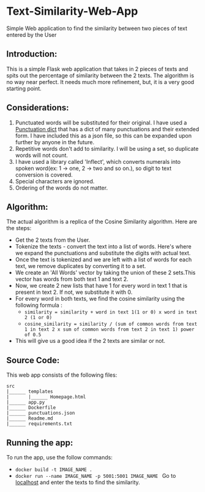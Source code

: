 # Text-Similarity-Web-App
Simple Web application to find the similarity between two pieces of text entered by the User

## Introduction:
This is a simple Flask web application that takes in 2 pieces of texts and spits out the percentage of similarity between the 2 texts.
The algorithm is no way near perfect. It needs much more refinement, but, it is a very good starting point.

## Considerations:
1. Punctuated words will be substituted for their original. I have used a [Punctuation dict](https://gist.github.com/nealrs/96342d8231b75cf4bb82) that has a dict of many punctuations and their extended form. I have included this as a json file, so this can be expanded upon further by anyone in the future.
2. Repetitive words don't add to similarity. I will be using a set, so duplicate words will not count.
3. I have used a library called 'Inflect', which converts numerals into spoken word(ex: 1 -> one, 2 -> two and so on.), so digit to text conversion is covered.
4. Special characters are ignored.
5. Ordering of the words do not matter.

## Algorithm:
The actual algorithm is a replica of the Cosine Similarity algorithm. Here are the steps:
- Get the 2 texts from the User.
- Tokenize the texts - convert the text into a list of words. Here's where we expand the punctuations and substitute the digits with actual text.
- Once the text is tokenized and we are left with a list of words for each text, we remove duplicates by converting it to a set.
- We create an 'All Words' vector by taking the union of these 2 sets.This vector has words from both text 1 and text 2.
- Now, we create 2 new lists that have 1 for every word in text 1 that is present in text 2. If not, we substitute it with 0.
- For every word in both texts, we find the cosine similarity using the following formula :
  - `similarity = similarity + word in text 1(1 or 0) x word in text 2 (1 or 0)`
  - `cosine_similarity = similarity / (sum of common words from text 1 in text 2 x sum of common words from text 2 in text 1) power of 0.5`
- This will give us a good idea if the 2 texts are similar or not.

## Source Code:
This web app consists of the following files:
```
src
|______ templates
|       |______ Homepage.html
|______ app.py
|______ Dockerfile
|______ punctuations.json
|______ Readme.md
|______ requirements.txt
```
## Running the app:
To run the app, use the follow commands:
- `docker build -t IMAGE_NAME .`
- `docker run --name IMAGE_NAME -p 5001:5001 IMAGE_NAME `
Go to [localhost](http://0.0.0.0:5001/) and enter the texts to find the similarity.
